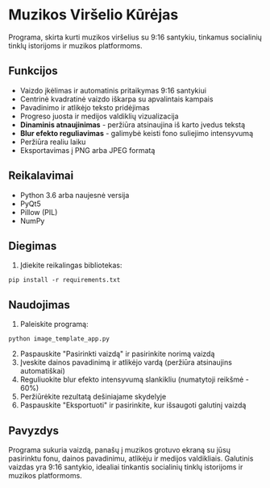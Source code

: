 # Muzikos Viršelio Kūrėjas

Programa, skirta kurti muzikos viršelius su 9:16 santykiu, tinkamus socialinių tinklų istorijoms ir muzikos platformoms.

## Funkcijos

- Vaizdo įkėlimas ir automatinis pritaikymas 9:16 santykiui
- Centrinė kvadratinė vaizdo iškarpa su apvalintais kampais
- Pavadinimo ir atlikėjo teksto pridėjimas
- Progreso juosta ir medijos valdiklių vizualizacija
- **Dinaminis atnaujinimas** - peržiūra atsinaujina iš karto įvedus tekstą
- **Blur efekto reguliavimas** - galimybė keisti fono suliejimo intensyvumą
- Peržiūra realiu laiku
- Eksportavimas į PNG arba JPEG formatą

## Reikalavimai

- Python 3.6 arba naujesnė versija
- PyQt5
- Pillow (PIL)
- NumPy

## Diegimas

1. Įdiekite reikalingas bibliotekas:

```
pip install -r requirements.txt
```

## Naudojimas

1. Paleiskite programą:

```
python image_template_app.py
```

2. Paspauskite "Pasirinkti vaizdą" ir pasirinkite norimą vaizdą
3. Įveskite dainos pavadinimą ir atlikėjo vardą (peržiūra atsinaujins automatiškai)
4. Reguliuokite blur efekto intensyvumą slankikliu (numatytoji reikšmė - 60%)
5. Peržiūrėkite rezultatą dešiniajame skydelyje
6. Paspauskite "Eksportuoti" ir pasirinkite, kur išsaugoti galutinį vaizdą

## Pavyzdys

Programa sukuria vaizdą, panašų į muzikos grotuvo ekraną su jūsų pasirinktu fonu, dainos pavadinimu, atlikėju ir medijos valdikliais. Galutinis vaizdas yra 9:16 santykio, idealiai tinkantis socialinių tinklų istorijoms ir muzikos platformoms. 